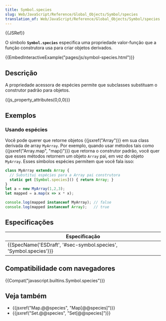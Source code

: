 ```yaml
---
title: Symbol.species
slug: Web/JavaScript/Reference/Global_Objects/Symbol/species
translation_of: Web/JavaScript/Reference/Global_Objects/Symbol/species
---
```

{{JSRef}}

O símbolo **`Symbol.species`** especifica uma propriedade valor-função que a função construtora usa para criar objetos derivados.

{{EmbedInteractiveExample("pages/js/symbol-species.html")}}

## Descrição

A propriedade acessora de espécies permite que subclasses substituam o construtor padrão para objetos.

{{js_property_attributes(0,0,0)}}

## Exemplos

### Usando espécies

Você pode querer que retorne objetos {{jsxref("Array")}} em sua class derivada de array `MyArray`. Por exemplo, quando usar métodos tais como {{jsxref("Array.map", "map()")}} que retorna o construtor padrão, você quer que esses métodos retornem um objeto `Array` pai, em vez do objeto `MyArray`. Esses símbolos espécies permitem que você fala isso:

```js
class MyArray extends Array {
  // Substitui espécies para a Array pai construtora
  static get [Symbol.species]() { return Array; }
}
let a = new MyArray(1,2,3);
let mapped = a.map(x => x * x);

console.log(mapped instanceof MyArray); // false
console.log(mapped instanceof Array);   // true
```

## Especificações

| Especificação                                                                        |
| ------------------------------------------------------------------------------------ |
| {{SpecName('ESDraft', '#sec-symbol.species', 'Symbol.species')}} |

## Compatibilidade com navegadores

{{Compat("javascript.builtins.Symbol.species")}}

## Veja também

- {{jsxref("Map.@@species", "Map[@@species]")}}
- {{jsxref("Set.@@species", "Set[@@species]")}}
